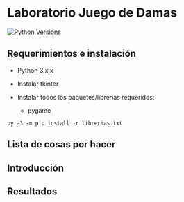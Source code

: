 # Laboratorio Juego de Damas

[![Python Versions](https://img.shields.io/badge/python-3.6%20%7C%203.7%20%7C%203.8-blue)](https://www.python.org/downloads/release/python-382/)
## Requerimientos e instalación
- Python 3.x.x

- Instalar tkinter

- Instalar todos los paquetes/librerías requeridos:
  
  - pygame

`py -3 -m pip install -r librerias.txt`
## Lista de cosas por hacer


## Introducción

## Resultados

